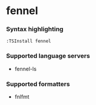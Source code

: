 # fennel

### Syntax highlighting

```vim
:TSInstall fennel
```

### Supported language servers

- fennel-ls

### Supported formatters

- fnlfmt

